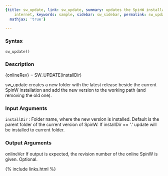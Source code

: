 ```yaml
---
{title: sw_update, link: sw_update, summary: updates the SpinW installation from the
    internet, keywords: sample, sidebar: sw_sidebar, permalink: sw_update.html, folder: swfiles,
  mathjax: 'true'}

---
```


### Syntax

`sw_update()`

### Description

{onlineRev} = SW_UPDATE(installDir)
 
sw_update creates a new folder with the latest release beside the current
SpinW installation and add the new version to the working path (and
removing the old one).
 

### Input Arguments

`installDir`
: Folder name, where the new version is installed. Default is
  the parent folder of the current version of SpinW. If
  installDir == '.' update will be installed to current
  folder.

### Output Arguments

onlineVer     If output is expected, the revision number of the online
              SpinW is given. Optional.

{% include links.html %}
